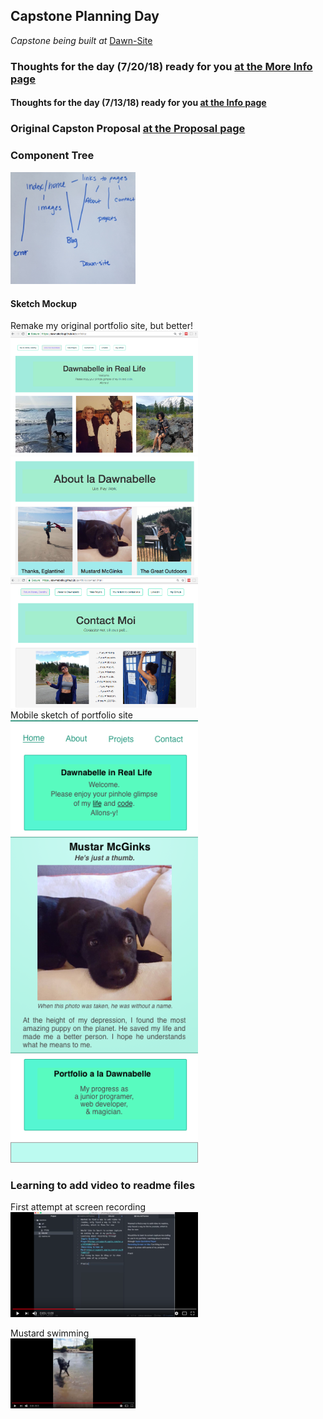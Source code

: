 ## Capstone Planning Day
_Capstone being built at_ [Dawn-Site]( https://github.com/Dawnabelle/dawn-site)

### Thoughts for the day (7/20/18) ready for you [at the More Info page](/more-info.md)

#### Thoughts for the day (7/13/18) ready for you [at the Info page](/info.md)

### Original Capston Proposal [at the Proposal page](/proposal.md)

### Component Tree
<img src="./assets/component-tree.jpg"
alt="component tree" width="200"/></a>
</br>


#### Sketch Mockup </br>
Remake my original portfolio site, but better!
<br/>
<img src="./assets/home.png"
alt="home page" width="300"/></a>
</br>
<img src="./assets/about.png"
alt="about page" width="300"/></a>
</br>
<img src="./assets/contact.png"
alt="contact page" width="300"/></a>
</br>
Mobile sketch of portfolio site
<br/>
<img src="./assets/Mobile.png"
alt="mobile mockup sketch file" width="300"/></a>
</br>

### Learning to add video to readme files

First attempt at screen recording
</br>
<a href="https://www.youtube.com/watch?v=bWiWwJy_IQA" target="_blank">
<img src="./assets/screen.png"
alt="typing some quick words on screen" width="300"/></a>


Mustard swimming
</br>
<a href="https://www.youtube.com/watch?v=aCooNcA78yQ" target="_blank">
<img src="./assets/shake.png"
alt="a small Mustard guy" width="200"/></a>
